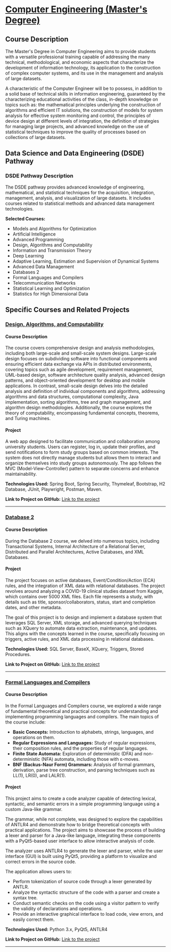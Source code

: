 # [Computer Engineering (Master's Degree)](https://unibg.coursecatalogue.cineca.it/corsi/2024/89/insegnamenti/8865?schemaid=77076)

## Course Description
The Master's Degree in Computer Engineering aims to provide students with a versatile professional training capable of addressing the many technical, methodological, and economic aspects that characterize the development of information technology, its application to the construction of complex computer systems, and its use in the management and analysis of large datasets.

A characteristic of the Computer Engineer will be to possess, in addition to a solid base of technical skills in information engineering, guaranteed by the characterizing educational activities of the class, in-depth knowledge on topics such as: the mathematical principles underlying the construction of algorithms and efficient IT solutions, the construction of models for system analysis for effective system monitoring and control, the principles of device design at different levels of integration, the definition of strategies for managing large projects, and advanced knowledge on the use of statistical techniques to improve the quality of processes based on collections of large datasets.


## Data Science and Data Engineering (DSDE) Pathway

### DSDE Pathway Description
The DSDE pathway provides advanced knowledge of engineering, mathematical, and statistical techniques for the acquisition, integration, management, analysis, and visualization of large datasets. It includes courses related to statistical methods and advanced data management technologies.

**Selected Courses:**

- Models and Algorithms for Optimization
- Artificial Intelligence
- Advanced Programming
- Design, Algorithms and Computability
- Information and Transmission Theory
- Deep Learning
- Adaptive Learning, Estimation and Supervision of Dynamical Systems
- Advanced Data Management
- Databases 2
- Formal Languages and Compilers
- Telecommunication Networks
- Statistical Learning and Optimization
- Statistics for High Dimensional Data




## Specific Courses and Related Projects

### [Design, Algorithms, and Computability](https://unibg.coursecatalogue.cineca.it/insegnamenti/2024/38090-MOD1/2021/8865/89?coorte=2024&schemaid=77076&adCodRadice=38090)


#### Course Description
The course covers comprehensive design and analysis methodologies, including both large-scale and small-scale system designs. Large-scale design focuses on subdividing software into functional components and ensuring efficient data exchange via APIs in distributed environments, covering topics such as agile development, requirement management, UML-based design, software architecture quality analysis, advanced design patterns, and object-oriented development for desktop and mobile applications. In contrast, small-scale design delves into the detailed analysis and definition of individual components and algorithms, addressing algorithms and data structures, computational complexity, Java implementation, sorting algorithms, tree and graph management, and algorithm design methodologies. Additionally, the course explores the theory of computability, encompassing fundamental concepts, theorems, and Turing machines.

#### Project
A web app designed to facilitate communication and collaboration among university students. Users can register, log in, update their profiles, and send notifications to form study groups based on common interests. The system does not directly manage students but allows them to interact and organize themselves into study groups autonomously. The app follows the MVC (Model-View-Controller) pattern to separate concerns and enhance maintainability.

**Technologies Used:** Spring Boot, Spring Security, Thymeleaf, Bootstrap, H2 Database, JUnit, Playwright, Postman, Maven.

**Link to Project on GitHub:** [Link to the project](https://github.com/arashabe/SpringMVCWebApp)

---

### [Database 2](https://unibg.coursecatalogue.cineca.it/insegnamenti/2024/8244_43613_12905/2021/8244/89?coorte=2023&schemaid=77316)

#### Course Description
During the Database 2 course, we delved into numerous topics, including Transactional Systems, Internal Architecture of a Relational Server, Distributed and Parallel Architectures, Active Databases, and XML Databases.

#### Project
The project focuses on active databases, Event/Condition/Action (ECA) rules, and the integration of XML data with relational databases. The project revolves around analyzing a COVID-19 clinical studies dataset from Kaggle, which contains over 5000 XML files. Each file represents a study, with details such as title, sponsor/collaborators, status, start and completion dates, and other metadata.

The goal of this project is to design and implement a database system that leverages SQL Server, XML storage, and advanced querying techniques such as XQuery to automate data extraction, maintenance, and updates. This aligns with the concepts learned in the course, specifically focusing on triggers, active rules, and XML data processing in relational databases.

**Technologies Used:** SQL Server, BaseX, XQuery, Triggers, Stored Procedures.

**Link to Project on GitHub:** [Link to the project](https://github.com/arashabe/covid-clinical-xml-db-xquery)

---

### [Formal Languages and Compilers](https://unibg.coursecatalogue.cineca.it/insegnamenti/2023/3212_35538_10011/2021/3212/89?coorte=2022&schemaid=68842)

#### Course Description
In the Formal Languages and Compilers course, we explored a wide range of fundamental theoretical and practical concepts for understanding and implementing programming languages and compilers. The main topics of the course include:

- **Basic Concepts:** Introduction to alphabets, strings, languages, and operations on them.
- **Regular Expressions and Languages:** Study of regular expressions, their composition rules, and the properties of regular languages.
- **Finite State Automata:** Exploration of deterministic (DFA) and non-deterministic (NFA) automata, including those with ε-moves.
- **BNF (Backus-Naur Form) Grammars:** Analysis of formal grammars, derivation, parse tree construction, and parsing techniques such as LL(1), LR(0), and LALR(1).


#### Project
This project aims to create a code analyzer capable of detecting lexical, syntactic, and semantic errors in a simple programming language using a custom Java-like grammar.

The grammar, while not complete, was designed to explore the capabilities of ANTLR4 and demonstrate how to bridge theoretical concepts with practical applications. The project aims to showcase the process of building a lexer and parser for a Java-like language, integrating these components with a PyQt5-based user interface to allow interactive analysis of code.

The analyzer uses ANTLR4 to generate the lexer and parser, while the user interface (GUI) is built using PyQt5, providing a platform to visualize and correct errors in the source code.

The application allows users to:
- Perform tokenization of source code through a lexer generated by ANTLR.
- Analyze the syntactic structure of the code with a parser and create a syntax tree.
- Conduct semantic checks on the code using a visitor pattern to verify the validity of declarations and operations.
- Provide an interactive graphical interface to load code, view errors, and easily correct them.

**Technologies Used:** Python 3.x, PyQt5, ANTLR4

**Link to Project on GitHub:** [Link to the project](https://github.com/arashabe/ANTLR4-BugBuster)

---

